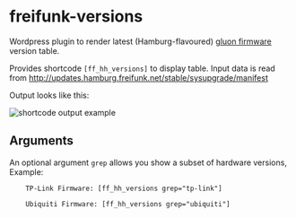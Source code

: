 freifunk-versions
=================

Wordpress plugin to render latest (Hamburg-flavoured)
[gluon firmware](https://github.com/freifunkhamburg/gluon) version table.

Provides shortcode `[ff_hh_versions]` to display table.
Input data is read from http://updates.hamburg.freifunk.net/stable/sysupgrade/manifest

Output looks like this:

![shortcode output example](http://mschuette.name/wp/wp-upload/freifunk_versions.png)

Arguments
---------
An optional argument `grep` allows you show a subset of hardware versions,
Example:

```
    TP-Link Firmware: [ff_hh_versions grep="tp-link"]

    Ubiquiti Firmware: [ff_hh_versions grep="ubiquiti"]
```

